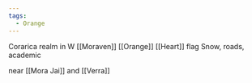 ```yaml
---
tags:
  - Orange
---
```



Corarica
realm in W [[Moraven]]
[[Orange]] [[Heart]] flag
Snow, roads, academic

near [[Mora Jai]] and [[Verra]]